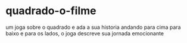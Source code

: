# quadrado-o-filme
um joga sobre o quadrado e ada a sua historia andando para cima para baixo e para os lados, o joga descreve sua jornada emocionante
